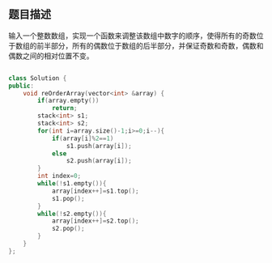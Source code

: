 ## 题目描述

输入一个整数数组，实现一个函数来调整该数组中数字的顺序，使得所有的奇数位于数组的前半部分，所有的偶数位于数组的后半部分，并保证奇数和奇数，偶数和偶数之间的相对位置不变。

```C++

class Solution {
public:
    void reOrderArray(vector<int> &array) {
        if(array.empty())
            return;
        stack<int> s1;
        stack<int> s2;
        for(int i=array.size()-1;i>=0;i--){
            if(array[i]%2==1)
                s1.push(array[i]);
            else
                s2.push(array[i]);
        }
        int index=0;
        while(!s1.empty()){
            array[index++]=s1.top();
            s1.pop();
        }
        while(!s2.empty()){
            array[index++]=s2.top();
            s2.pop();
        }
    }
};
```
